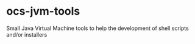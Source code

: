 # ocs-jvm-tools
Small Java Virtual Machine tools to help the development of shell scripts and/or installers
